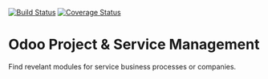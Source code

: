 [![Build Status](https://api.travis-ci.org/OCA/project-service?branch=8.0)](https://travis-ci.org/OCA/department)
[![Coverage Status](https://coveralls.io/repos/OCA/project-service/badge.png?branch=8.0)](https://coveralls.io/r/OCA/project-service?branch=8.0)

Odoo Project & Service Management
=================================

Find revelant modules for service business processes or companies.

